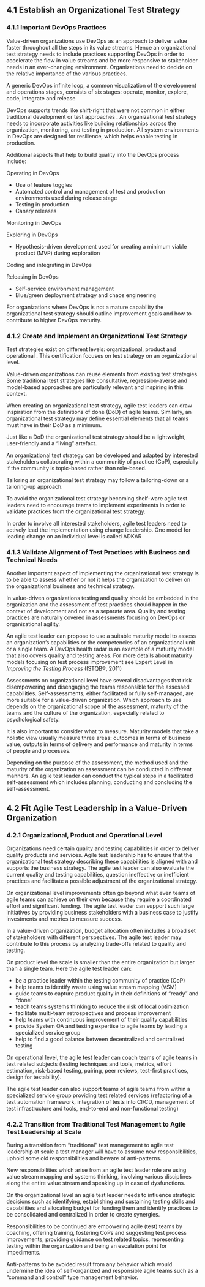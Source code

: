 ﻿## 4.1 Establish an Organizational Test Strategy

### 4.1.1 Important DevOps Practices 
Value-driven organizations use DevOps as an approach to deliver value faster throughout all the steps in its value streams. Hence an organizational test strategy needs to include practices supporting DevOps in order to accelerate the flow in value streams and be more responsive to stakeholder needs in an ever-changing environment. Organizations need to decide on the relative importance of the various practices.

A generic DevOps infinite loop, a common visualization of the development and operations stages, consists of six stages:  operate, monitor, explore, code, integrate and release

DevOps supports trends like shift-right that were not common in either traditional development or test approaches . An organizational test strategy needs to incorporate activities like building relationships across the organization, monitoring, and testing in production. All system environments in DevOps are designed for resilience, which helps enable testing in production.

Additional aspects that help to build quality into the DevOps process include:

Operating in DevOps

* Use of feature toggles
* Automated control and management of test and production environments used during release stage  
* Testing in production
* Canary releases

Monitoring in DevOps  

Exploring in DevOps

* Hypothesis-driven development used for creating a minimum viable product (MVP) during exploration

Coding and integrating in DevOps

Releasing in DevOps

* Self-service environment management
* Blue/green deployment strategy and chaos engineering

For organizations where DevOps is not a mature capability the organizational test strategy should outline improvement goals and how to contribute to higher DevOps maturity.

### 4.1.2 Create and Implement an Organizational Test Strategy
Test strategies exist on different levels: organizational, product and operational . This certification focuses on test strategy on an organizational level.

Value-driven organizations can reuse elements from existing test strategies. Some traditional test strategies like consultative, regression-averse and model-based approaches are particularly relevant and inspiring in this context.

When creating an organizational test strategy, agile test leaders can draw inspiration from the definitions of done (DoD) of agile teams. Similarly, an organizational test strategy may define essential elements that all teams must have in their DoD as a minimum.  

Just like a DoD the organizational test strategy should be a lightweight, user-friendly and a “living” artefact.

An organizational test strategy can be developed and adapted by interested stakeholders collaborating within a communitiy of practice (CoP), especially if the community is topic-based rather than role-based.

Tailoring an organizational test strategy may follow a tailoring-down or a tailoring-up approach.

To avoid the organizational test strategy becoming shelf-ware agile test leaders need to encourage teams to implement experiments in order to validate practices from the organizational test strategy.

In order to involve all interested stakeholders, agile test leaders need to actively lead the implementation using change leadership. One model for leading change on an individual level is called ADKAR

### 4.1.3 Validate Alignment of Test Practices with Business and Technical Needs 
Another important aspect of implementing the organizational test strategy is to be able to assess whether or not it helps the organization to deliver on the organizational business and technical strategy.

In value-driven organizations testing and quality should be embedded in the organization and the assessment of test practices should happen in the context of development and not as a separate area. Quality and testing practices are naturally covered in assessments focusing on DevOps or organizational agility.

An agile test leader can propose to use a suitable maturity model to assess an organization’s capabilities or the competencies of an organizational unit or a single team. A DevOps health radar is an example of a maturity model that also covers quality and testing areas. For more details about maturity models focusing on test process improvement see Expert Level in *Improving the Testing Process* (ISTQB®, 2011)

Assessments on organizational level have several disadvantages that risk disempowering and disengaging the teams responsible for the assessed capabilities. Self-assessments, either facilitated or fully self-managed, are more suitable for a value-driven organization. Which approach to use depends on the organizational scope of the assessment, maturity of the teams and the culture of the organization, especially related to psychological safety.

It is also important to consider what to measure. Maturity models that take a holistic view usually measure three areas: outcomes in terms of business value, outputs in terms of delivery and performance and maturity in terms of people and processes.

Depending on the purpose of the assessment, the method used and the maturity of the organization an assessment can be conducted in different manners. An agile test leader can conduct the typical steps in a facilitated self-assessment which includes planning, conducting and concluding the self-assessment.

## 4.2 Fit Agile Test Leadership in a Value-Driven Organization

### 4.2.1 Organizational, Product and Operational Level
Organizations need certain quality and testing capabilities in order to deliver quality products and services. Agile test leadership has to ensure that the organizational test strategy describing these capabilities is aligned with and supports the business strategy. The agile test leader can also evaluate the current quality and testing capabilities, question ineffective or inefficient practices and facilitate a possible adjustment of the organizational strategy.

On organizational level improvements often go beyond what even teams of agile teams can achieve on their own because they require a coordinated effort and significant funding. The agile test leader can support such large initiatives by providing business stakeholders with a business case to justify investments and metrics to measure success.

In a value-driven organization, budget allocation often includes a broad set of stakeholders with different perspectives. The agile test leader may contribute to this process by analyzing trade-offs related to quality and testing.

On product level the scale is smaller than the entire organization but larger than a single team. Here the agile test leader can:

* be a practice leader within the testing community of practice (CoP)
*  help teams to identify waste using value stream mapping (VSM)
*  guide teams to capture product quality in their definitions of “ready” and “done”
*  teach teams systems thinking to reduce the risk of local optimization
*  facilitate multi-team retrospectives and process improvement
*  help teams with continuous improvement of their quality capabilities
*  provide System QA and testing expertise to agile teams by leading a specialized service group
*  help to find a good balance between decentralized and centralized testing

On operational level, the agile test leader can coach teams of agile teams in test related subjects (testing techniques and tools, metrics, effort estimation, risk-based testing, pairing, peer reviews, test-first practices, design for testability).

The agile test leader can also support teams of agile teams from within a specialized service group providing test related services (refactoring of a test automation framework, integration of tests into CI/CD, management of test infrastructure and tools, end-to-end and non-functional testing)

### 4.2.2 Transition from Traditional Test Management to Agile Test Leadership at Scale
During a transition from “traditional” test management to agile test leadership at scale a test manager will have to assume new responsibilities, uphold some old responsibilities and beware of anti-patterns. 

New responsibilities which arise from an agile test leader role are using value stream mapping and systems thinking, involving various disciplines along the entire value stream and speaking up in case of dysfunctions.

On the organizational level an agile test leader needs to influence strategic decisions such as identifying, establishing and sustaining testing skills and capabilities and allocating budget for funding them and identify practices to be consolidated and centralized in order to create synergies. 

Responsibilities to be continued are empowering agile (test) teams by coaching, offering training, fostering CoPs and suggesting test process improvements, providing guidance on test related topics, representing testing within the organization and being an escalation point for impediments. 

Anti-patterns to be avoided result from any behavior which would undermine the idea of self-organized and responsible agile teams such as a “command and control” type management behavior. 
